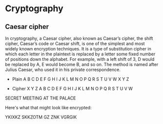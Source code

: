 # Cryptography

## Caesar cipher

In cryptography, a Caesar cipher, also known as Caesar’s cipher, the shift cipher, Caesar’s code or Caesar shift, is one of the simplest and most widely known encryption techniques. It is a type of substitution cipher in which each letter in the plaintext is replaced by a letter some fixed number of positions down the alphabet. For example, with a left shift of 3, D would be replaced by A, E would become B, and so on. The method is named after Julius Caesar, who used it in his private correspondence.

* Plain A B C D E F G H I J K L M N O P Q R S T U V W X Y Z

* Cipher X Y Z A B C D E F G H I J K L M N O P Q R S T U V W

SECRET MEETING AT THE PALACE

Here's what that might look like encrypted:

YKIXKZ SKKZOTM GZ ZNK VGRGIK